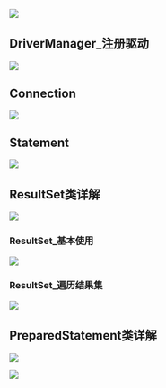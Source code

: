 ![](https://pic.imgdb.cn/item/5e463a2548b86553ee09ed87.jpg)

## DriverManager_注册驱动

![](https://pic.imgdb.cn/item/5e463a4248b86553ee09f770.jpg)

## Connection

![](https://pic.imgdb.cn/item/5e463a5648b86553ee09ff1e.jpg)

## Statement

![](https://pic.imgdb.cn/item/5e463a7148b86553ee0a08c7.jpg)

## ResultSet类详解

![](https://pic.imgdb.cn/item/5e463ad848b86553ee0a2d9a.jpg)



### ResultSet_基本使用

![](https://pic.imgdb.cn/item/5e463cdb48b86553ee0afe19.jpg)



### ResultSet_遍历结果集

![](https://pic.imgdb.cn/item/5e463d2248b86553ee0b1937.jpg)



## PreparedStatement类详解

![](https://pic.imgdb.cn/item/5e463dbc48b86553ee0b3efa.jpg)

![](https://pic.imgdb.cn/item/5e463dca48b86553ee0b4203.jpg)













